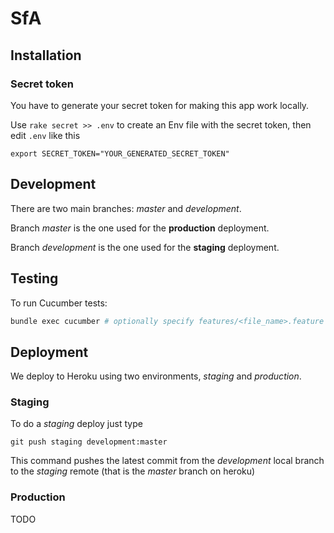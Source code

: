 # SfA

## Installation

### Secret token
You have to generate your secret token for making this app work locally.

Use `rake secret >> .env` to create an Env file with the secret token, then edit `.env` like this

```
export SECRET_TOKEN="YOUR_GENERATED_SECRET_TOKEN"
```

## Development
There are two main branches: *master* and *development*.

Branch *master* is the one used for the **production** deployment.

Branch *development* is the one used for the **staging** deployment.

## Testing

To run Cucumber tests:

```bash
bundle exec cucumber # optionally specify features/<file_name>.feature
```

## Deployment
We deploy to Heroku using two environments, *staging* and *production*. 

### Staging
To do a *staging* deploy just type

```
git push staging development:master
```
This command pushes the latest commit from the *development* local branch to the *staging* remote (that is the *master* branch on heroku)

### Production
TODO